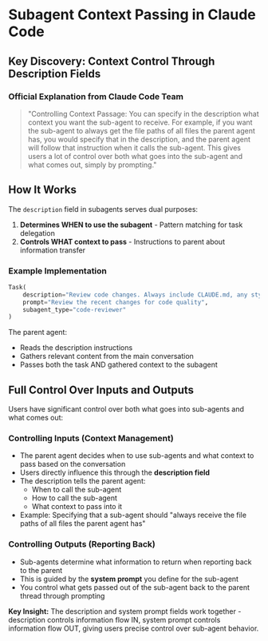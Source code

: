 # Subagent Context Passing in Claude Code

## Key Discovery: Context Control Through Description Fields

### Official Explanation from Claude Code Team

> "Controlling Context Passage: You can specify in the description what context you want the sub-agent to receive. For example, if you want the sub-agent to always get the file paths of all files the parent agent has, you would specify that in the description, and the parent agent will follow that instruction when it calls the sub-agent. This gives users a lot of control over both what goes into the sub-agent and what comes out, simply by prompting."

## How It Works

The `description` field in subagents serves dual purposes:
1. **Determines WHEN to use the subagent** - Pattern matching for task delegation
2. **Controls WHAT context to pass** - Instructions to parent about information transfer

### Example Implementation

```python
Task(
    description="Review code changes. Always include CLAUDE.md, any style guides, config files, and all files the parent agent has examined",
    prompt="Review the recent changes for code quality",
    subagent_type="code-reviewer"
)
```

The parent agent:
- Reads the description instructions
- Gathers relevant content from the main conversation
- Passes both the task AND gathered context to the subagent

## Full Control Over Inputs and Outputs

Users have significant control over both what goes into sub-agents and what comes out:

### Controlling Inputs (Context Management)
- The parent agent decides when to use sub-agents and what context to pass based on the conversation
- Users directly influence this through the **description field**
- The description tells the parent agent:
  - When to call the sub-agent
  - How to call the sub-agent
  - What context to pass into it
- Example: Specifying that a sub-agent should "always receive the file paths of all files the parent agent has"

### Controlling Outputs (Reporting Back)
- Sub-agents determine what information to return when reporting back to the parent
- This is guided by the **system prompt** you define for the sub-agent
- You control what gets passed out of the sub-agent back to the parent thread through prompting

**Key Insight:** The description and system prompt fields work together - description controls information flow IN, system prompt controls information flow OUT, giving users precise control over sub-agent behavior.

